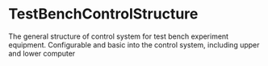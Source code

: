# TestBenchControlStructure
The general structure of control system for test bench experiment equipment. Configurable and basic into the control system, including upper and lower computer
